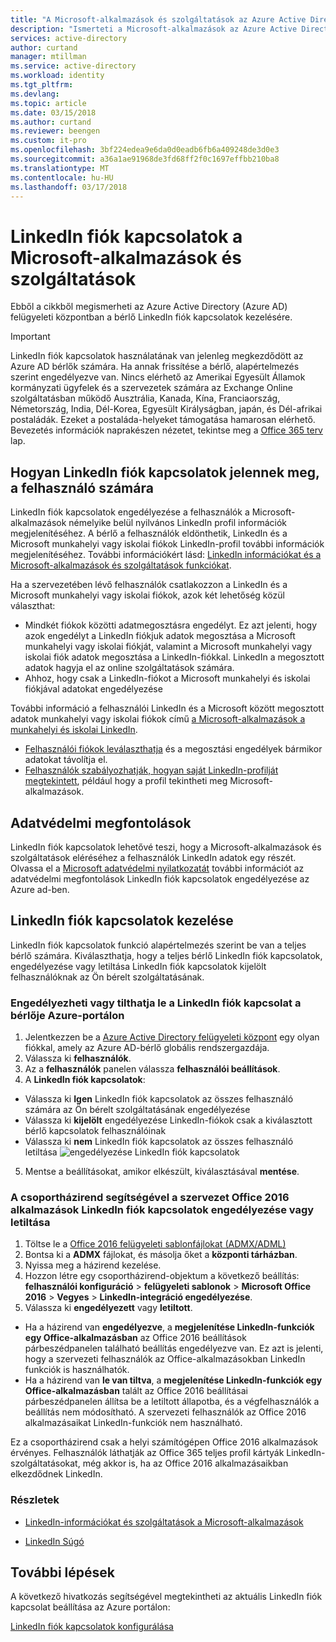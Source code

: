 ```yaml
---
title: "A Microsoft-alkalmazások és szolgáltatások az Azure Active Directoryban LinkedIn-kapcsolatok engedélyezése |} Microsoft Docs"
description: "Ismerteti a Microsoft-alkalmazások az Azure Active Directoryban LinkedIn fiók kapcsolatok engedélyezése vagy letiltása"
services: active-directory
author: curtand
manager: mtillman
ms.service: active-directory
ms.workload: identity
ms.tgt_pltfrm: 
ms.devlang: 
ms.topic: article
ms.date: 03/15/2018
ms.author: curtand
ms.reviewer: beengen
ms.custom: it-pro
ms.openlocfilehash: 3bf224edea9e6da0d0eadb6fb6a409248de3d0e3
ms.sourcegitcommit: a36a1ae91968de3fd68ff2f0c1697effbb210ba8
ms.translationtype: MT
ms.contentlocale: hu-HU
ms.lasthandoff: 03/17/2018
---
```

# <a name="linkedin-account-connections-for-microsoft-apps-and-services"></a>LinkedIn fiók kapcsolatok a Microsoft-alkalmazások és szolgáltatások
Ebből a cikkből megismerheti az Azure Active Directory (Azure AD) felügyeleti központban a bérlő LinkedIn fiók kapcsolatok kezelésére. 

> [!IMPORTANT]
> LinkedIn fiók kapcsolatok használatának van jelenleg megkezdődött az Azure AD bérlők számára. Ha annak frissítése a bérlő, alapértelmezés szerint engedélyezve van. Nincs elérhető az Amerikai Egyesült Államok kormányzati ügyfelek és a szervezetek számára az Exchange Online szolgáltatásban működő Ausztrália, Kanada, Kína, Franciaország, Németország, India, Dél-Korea, Egyesült Királyságban, japán, és Dél-afrikai postaládák. Ezeket a postaláda-helyeket támogatása hamarosan elérhető.  Bevezetés információk naprakészen nézetet, tekintse meg a [Office 365 terv](https://products.office.com/business/office-365-roadmap?filters=%26freeformsearch=linkedin#abc) lap.

## <a name="how-linkedin-account-connections-appear-to-the-user"></a>Hogyan LinkedIn fiók kapcsolatok jelennek meg, a felhasználó számára
LinkedIn fiók kapcsolatok engedélyezése a felhasználók a Microsoft-alkalmazások némelyike belül nyilvános LinkedIn profil információk megjelenítéséhez. A bérlő a felhasználók eldönthetik, LinkedIn és a Microsoft munkahelyi vagy iskolai fiókok LinkedIn-profil további információk megjelenítéséhez. További információkért lásd: [LinkedIn információkat és a Microsoft-alkalmazások és szolgáltatások funkciókat](https://go.microsoft.com/fwlink/?linkid=850740).

Ha a szervezetében lévő felhasználók csatlakozzon a LinkedIn és a Microsoft munkahelyi vagy iskolai fiókok, azok két lehetőség közül választhat: 
* Mindkét fiókok közötti adatmegosztásra engedélyt. Ez azt jelenti, hogy azok engedélyt a LinkedIn fiókjuk adatok megosztása a Microsoft munkahelyi vagy iskolai fiókját, valamint a Microsoft munkahelyi vagy iskolai fiók adatok megosztása a LinkedIn-fiókkal. LinkedIn a megosztott adatok hagyja el az online szolgáltatások számára. 
* Ahhoz, hogy csak a LinkedIn-fiókot a Microsoft munkahelyi és iskolai fiókjával adatokat engedélyezése

További információ a felhasználói LinkedIn és a Microsoft között megosztott adatok munkahelyi vagy iskolai fiókok című [a Microsoft-alkalmazások a munkahelyi és iskolai LinkedIn](https://www.linkedin.com/help/linkedin/answer/84077). 
* [Felhasználói fiókok leválaszthatja](https://www.linkedin.com/help/linkedin/answer/85097) és a megosztási engedélyek bármikor adatokat távolítja el. 
* [Felhasználók szabályozhatják, hogyan saját LinkedIn-profilját megtekintett](https://www.linkedin.com/help/linkedin/answer/83), például hogy a profil tekintheti meg Microsoft-alkalmazások.

## <a name="privacy-considerations"></a>Adatvédelmi megfontolások
LinkedIn fiók kapcsolatok lehetővé teszi, hogy a Microsoft-alkalmazások és szolgáltatások eléréséhez a felhasználók LinkedIn adatok egy részét. Olvassa el a [Microsoft adatvédelmi nyilatkozatát](https://privacy.microsoft.com/privacystatement/) további információt az adatvédelmi megfontolások LinkedIn fiók kapcsolatok engedélyezése az Azure ad-ben. 

## <a name="manage-linkedin-account-connections"></a>LinkedIn fiók kapcsolatok kezelése
LinkedIn fiók kapcsolatok funkció alapértelmezés szerint be van a teljes bérlő számára. Kiválaszthatja, hogy a teljes bérlő LinkedIn fiók kapcsolatok, engedélyezése vagy letiltása LinkedIn fiók kapcsolatok kijelölt felhasználóknak az Ön bérelt szolgáltatásának. 

### <a name="enable-or-disable-linkedin-account-connection-for-your-tenant-in-the-azure-portal"></a>Engedélyezheti vagy tilthatja le a LinkedIn fiók kapcsolat a bérlője Azure-portálon

1. Jelentkezzen be a [Azure Active Directory felügyeleti központ](https://aad.portal.azure.com/) egy olyan fiókkal, amely az Azure AD-bérlő globális rendszergazdája.
2. Válassza ki **felhasználók**.
3. Az a **felhasználók** panelen válassza **felhasználói beállítások**.
4. A **LinkedIn fiók kapcsolatok**:
  * Válassza ki **Igen** LinkedIn fiók kapcsolatok az összes felhasználó számára az Ön bérelt szolgáltatásának engedélyezése
  * Válassza ki **kijelölt** engedélyezése LinkedIn-fiókok csak a kiválasztott bérlő kapcsolatok felhasználóinak
  * Válassza ki **nem** LinkedIn fiók kapcsolatok az összes felhasználó letiltása ![engedélyezése LinkedIn fiók kapcsolatok](./media/linkedin-integration/LinkedIn-integration.png)
5. Mentse a beállításokat, amikor elkészült, kiválasztásával **mentése**.

### <a name="enable-or-disable-linkedin-account-connections-for-your-organizations-office-2016-apps-using-group-policy"></a>A csoportházirend segítségével a szervezet Office 2016 alkalmazások LinkedIn fiók kapcsolatok engedélyezése vagy letiltása

1. Töltse le a [Office 2016 felügyeleti sablonfájlokat (ADMX/ADML)](https://www.microsoft.com/download/details.aspx?id=49030)
2. Bontsa ki a **ADMX** fájlokat, és másolja őket a **központi tárházban**.
3. Nyissa meg a házirend kezelése.
4. Hozzon létre egy csoportházirend-objektum a következő beállítás: **felhasználói konfiguráció** > **felügyeleti sablonok** > **Microsoft Office 2016**  >  **Vegyes** > **LinkedIn-integráció engedélyezése**.
5. Válassza ki **engedélyezett** vagy **letiltott**.
  * Ha a házirend van **engedélyezve**, a **megjelenítése LinkedIn-funkciók egy Office-alkalmazásban** az Office 2016 beállítások párbeszédpanelen található beállítás engedélyezve van. Ez azt is jelenti, hogy a szervezeti felhasználók az Office-alkalmazásokban LinkedIn funkciók is használhatók.
  * Ha a házirend van **le van tiltva**, a **megjelenítése LinkedIn-funkciók egy Office-alkalmazásban** talált az Office 2016 beállításai párbeszédpanelen állítsa be a letiltott állapotba, és a végfelhasználók a beállítás nem módosítható. A szervezeti felhasználók az Office 2016 alkalmazásaikat LinkedIn-funkciók nem használható. 

Ez a csoportházirend csak a helyi számítógépen Office 2016 alkalmazások érvényes. Felhasználók láthatják az Office 365 teljes profil kártyák LinkedIn-szolgáltatásokat, még akkor is, ha az Office 2016 alkalmazásaikban elkezdődnek LinkedIn. 

### <a name="learn-more"></a>Részletek 
* [LinkedIn-információkat és szolgáltatások a Microsoft-alkalmazások](https://go.microsoft.com/fwlink/?linkid=850740)

* [LinkedIn Súgó](https://www.linkedin.com/help/linkedin)

## <a name="next-steps"></a>További lépések
A következő hivatkozás segítségével megtekintheti az aktuális LinkedIn fiók kapcsolat beállítása az Azure portálon:

[LinkedIn fiók kapcsolatok konfigurálása](https://aad.portal.azure.com/#blade/Microsoft_AAD_IAM/UserManagementMenuBlade/UserSettings) 